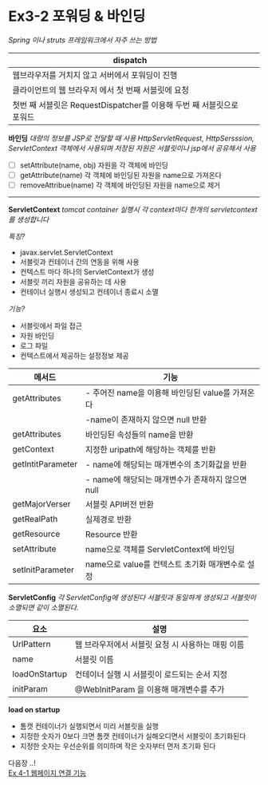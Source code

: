 
#  Ex3-2  포워딩 & 바인딩

*Spring 이나 struts 프레임워크에서 자주 쓰는 방법*
 
|dispatch||
|--|--|
   |웹브라우저를 거치지 않고 서버에서 포워딩이 진행|
   |클라이언트의 웹 브라우저 에서 첫 번째 서블릿에 요청|
   |첫번 째 서블릿은 RequestDispatcher를 이용해 두번 째 서블릿으로 포워드|


**바인딩**
*대량의 정보를 JSP로 전달할  때 사용*
*HttpServletRequest, HttpSersssion, ServletContext 객체에서 사용되며 저장된 자원은 서블릿이나 jsp에서 공유해서 사용*

- [ ]   setAttribute(name, obj)
자원을 각 객체에 바인딩
- [ ]  getAttribute(name)
각 객체에 바인딩된 자원을 name으로 가져온다
- [ ]  removeAttribue(name)
각 객체에 바인딩된 자원을 name으로 제거

***
**ServletContext**
*tomcat container 실행시 각 context마다 한개의 servletcontext를 생성합니다*

*특징?*
- javax.servlet.ServletContext
- 서블릿과 컨테이너 간의 연동을 위해 사용
- 컨텍스트 마다 하나의 ServletContext가 생성
- 서블릿 끼리 자원을 공유하는 데 사용
- 컨테이너 실행시 생성되고 컨테이너 종료시 소멸


*기능?*
- 서블릿에서 파일 접근
- 자원 바인딩 
- 로그 파일
- 컨텍스트에서 제공하는 설정정보 제공

|메서드|기능|
|--|--|
|getAttributes|- 주어진 name을 이용해 바인딩된 value를 가져온다|
||-name이 존재하지 않으면 null 반환|
|getAttributes|바인딩된 속성들의 name을 반환|
|getContext|지정한 uripath에 해당하는 객체를 반환|
|getIntitParameter| - name에 해당되는 매개변수의 초기화값을 반환|
||- name에 해당되는 매개변수가 존재하지 않으면 null|
|getMajorVerser|서블릿 API버전 반환|
|getRealPath|실제경로 반환|
|getResource|Resource 반환|
|setAttribute| name으로 객체를 ServletContext에 바인딩|
|setInitParameter|name으로 value를 컨텍스트 초기화 매개변수로 설정 |

**ServletConfig**
*각 ServletConfig에 생성된다*
*서블릿과 동일하게 생성되고 서블릿이 소멸되면 같이 소멸된다.*

|요소|설명|
|--|--|
|UrlPattern|웹 브라우저에서 서블릿 요청 시 사용하는 매핑 이름|
|name|서블릿 이름|
|loadOnStartup|컨테이너 실행 시 서블릿이 로드되는 순서 지정|
|initParam| @WebInitParam 을 이용해 매개변수를 추가|


**load on startup**
- 톰캣 컨테이너가 실행되면서 미리 서블릿을 실행
- 지정한 숫자가 0보다 크면 톰캣 컨테이너가 실해오디면서 서블릿이 초기화된다
- 지정한 숫자는 우선순위를 의미하며 작은 숫자부터 먼저 초기화 된다


다음장 ..!  
[Ex 4-1 웹페이지 연결 기능](../../sec04/ex01)